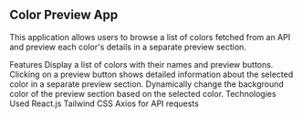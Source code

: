 ## Color Preview App
This application allows users to browse a list of colors fetched from an API and preview each color's details in a separate preview section.

Features
Display a list of colors with their names and preview buttons.
Clicking on a preview button shows detailed information about the selected color in a separate preview section.
Dynamically change the background color of the preview section based on the selected color.
Technologies Used
React.js
Tailwind CSS
Axios for API requests
